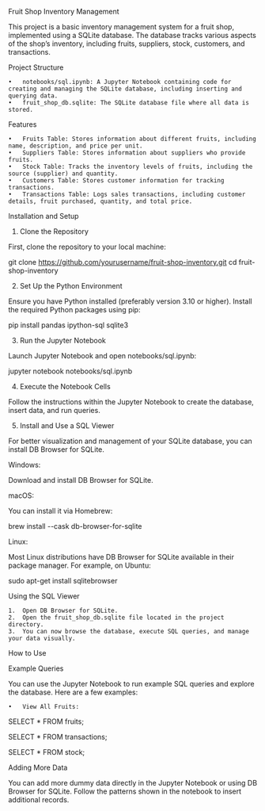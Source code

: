 Fruit Shop Inventory Management

This project is a basic inventory management system for a fruit shop, implemented using a SQLite database. The database tracks various aspects of the shop’s inventory, including fruits, suppliers, stock, customers, and transactions.

Project Structure

	•	notebooks/sql.ipynb: A Jupyter Notebook containing code for creating and managing the SQLite database, including inserting and querying data.
	•	fruit_shop_db.sqlite: The SQLite database file where all data is stored.

Features

	•	Fruits Table: Stores information about different fruits, including name, description, and price per unit.
	•	Suppliers Table: Stores information about suppliers who provide fruits.
	•	Stock Table: Tracks the inventory levels of fruits, including the source (supplier) and quantity.
	•	Customers Table: Stores customer information for tracking transactions.
	•	Transactions Table: Logs sales transactions, including customer details, fruit purchased, quantity, and total price.

Installation and Setup

1. Clone the Repository

First, clone the repository to your local machine:

git clone https://github.com/yourusername/fruit-shop-inventory.git
cd fruit-shop-inventory


2. Set Up the Python Environment

Ensure you have Python installed (preferably version 3.10 or higher). Install the required Python packages using pip:

pip install pandas ipython-sql sqlite3


3. Run the Jupyter Notebook

Launch Jupyter Notebook and open notebooks/sql.ipynb:

jupyter notebook notebooks/sql.ipynb



4. Execute the Notebook Cells

Follow the instructions within the Jupyter Notebook to create the database, insert data, and run queries.

5. Install and Use a SQL Viewer

For better visualization and management of your SQLite database, you can install DB Browser for SQLite.

Windows:

Download and install DB Browser for SQLite.

macOS:

You can install it via Homebrew:

brew install --cask db-browser-for-sqlite


Linux:

Most Linux distributions have DB Browser for SQLite available in their package manager. For example, on Ubuntu:


sudo apt-get install sqlitebrowser



Using the SQL Viewer

	1.	Open DB Browser for SQLite.
	2.	Open the fruit_shop_db.sqlite file located in the project directory.
	3.	You can now browse the database, execute SQL queries, and manage your data visually.

How to Use

Example Queries

You can use the Jupyter Notebook to run example SQL queries and explore the database. Here are a few examples:

	•	View All Fruits:

SELECT * FROM fruits;

SELECT * FROM transactions;


SELECT * FROM stock;





Adding More Data

You can add more dummy data directly in the Jupyter Notebook or using DB Browser for SQLite. Follow the patterns shown in the notebook to insert additional records.
